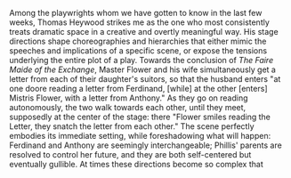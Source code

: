 Among the playwrights whom we have gotten to know in the last few weeks, Thomas Heywood strikes me as the one who most consistently treats dramatic space in a creative and overtly meaningful way. His stage directions shape choreographies and hierarchies that either mimic the speeches and implications of a specific scene, or expose the tensions underlying the entire plot of a play. Towards the conclusion of _The Faire Maide of the Exchange_, Master Flower and his wife simultaneously get a letter from each of their daughter's suitors, so that the husband enters "at one doore reading a letter from Ferdinand, [while] at the other [enters] Mistris Flower, with a letter from Anthony." As they go on reading autonomously, the two walk towards each other, until they meet, supposedly at the center of the stage: there "Flower smiles reading the Letter, they snatch the letter from each other." The scene perfectly embodies its immediate setting, while foreshadowing what will happen: Ferdinand and Anthony are seemingly interchangeable; Phillis' parents are resolved to control her future, and they are both self-centered but eventually gullible. At times these directions become so complex that 
